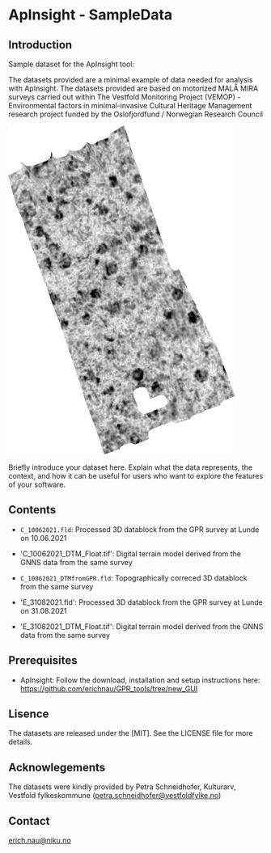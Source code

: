 # ApInsight - SampleData

## Introduction
Sample dataset for the ApInsight tool: 

The datasets provided are a minimal example of data needed for analysis with ApInsight. The datasets provided are based on motorized MALÅ MIRA surveys carried out within The Vestfold Monitoring Project (VEMOP) - Environmental factors in minimal-invasive Cultural Heritage Management research project funded by the Oslofjordfund / Norwegian Research Council

![GPR depthslice C_10062021](C_10062021_040-050.jpg)

Briefly introduce your dataset here. Explain what the data represents, the context, and how it can be useful for users who want to explore the features of your software.

## Contents
- `C_10062021.fld`: Processed 3D datablock from the GPR survey at Lunde on 10.06.2021
 - 'C_10062021_DTM_Float.tif': Digital terrain model derived from the GNNS data from the same survey
- `C_10062021_DTMfromGPR.fld`: Topographically correced 3D datablock from the same survey

- 'E_31082021.fld': Processed 3D datablock from the GPR survey at Lunde on 31.08.2021
- 'E_31082021_DTM_Float.tif': Digital terrain model derived from the GNNS data from the same survey

## Prerequisites
- ApInsight: Follow the download, installation and setup instructions here: https://github.com/erichnau/GPR_tools/tree/new_GUI


## Lisence
The datasets are released under the [MIT]. See the LICENSE file for more details.
## Acknowlegements
The datasets were kindly provided by Petra Schneidhofer, Kulturarv, Vestfold fylkeskommune (petra.schneidhofer@vestfoldfylke.no)

## Contact
erich.nau@niku.no
